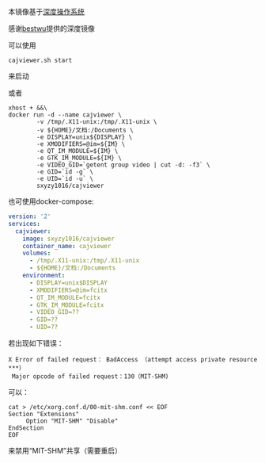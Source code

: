 本镜像基于[深度操作系统](https://www.deepin.org/)

感谢[bestwu](https://github.com/bestwu/)提供的深度镜像

可以使用
```
cajviewer.sh start
```
来启动

或者
```
xhost + &&\
docker run -d --name cajviewer \
    	-v /tmp/.X11-unix:/tmp/.X11-unix \
    	-v ${HOME}/文档:/Documents \
    	-e DISPLAY=unix${DISPLAY} \
    	-e XMODIFIERS=@im=${IM} \
    	-e QT_IM_MODULE=${IM} \
    	-e GTK_IM_MODULE=${IM} \
        -e VIDEO_GID=`getent group video | cut -d: -f3` \
    	-e GID=`id -g` \
    	-e UID=`id -u` \
    	sxyzy1016/cajviewer
```
也可使用docker-compose:
```yml
version: '2'
services:
  cajviewer:
    image: sxyzy1016/cajviewer
    container_name: cajviewer
    volumes:
      - /tmp/.X11-unix:/tmp/.X11-unix
      - ${HOME}/文档:/Documents
    environment:
      - DISPLAY=unix$DISPLAY
      - XMODIFIERS=@im=fcitx
      - QT_IM_MODULE=fcitx
      - GTK_IM_MODULE=fcitx
      - VIDEO_GID=??
      - GID=??
      - UID=??
```

若出现如下错误：
```
X Error of failed request： BadAccess （attempt access private resource ***）
 Major opcode of failed request：130（MIT-SHM)
```
可以：
```
cat > /etc/xorg.conf.d/00-mit-shm.conf << EOF
Section "Extensions"
     Option "MIT-SHM" "Disable"
EndSection
EOF
```
来禁用“MIT-SHM”共享（需要重启）